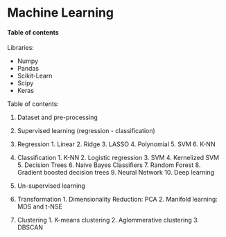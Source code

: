 <h1>Machine Learning</h1>

<a id='up'></a>

<h4> Table of contents </h4>

Libraries:
- Numpy
- Pandas
- Scikit-Learn
- Scipy
- Keras

Table of contents:
1. Dataset and pre-processing
2. Supervised learning (regression - classification)
  1. Regression 
    1. Linear
    2. Ridge
    3. LASSO
    4. Polynomial
    5. SVM
    6. K-NN

  2. Classification
    1. K-NN
    2. Logistic regression
    3. SVM
    4. Kernelized SVM
    5. Decision Trees
    6. Naive Bayes Classifiers
    7. Random Forest
    8. Gradient boosted decision trees
    9. Neural Network
    10. Deep learning


3. Un-supervised learning

  1. Transformation
    1. Dimensionality Reduction: PCA
    2. Manifold learning: MDS and t-NSE

  2. Clustering
    1. K-means clustering
    2. Aglommerative clustering 
    3. DBSCAN
